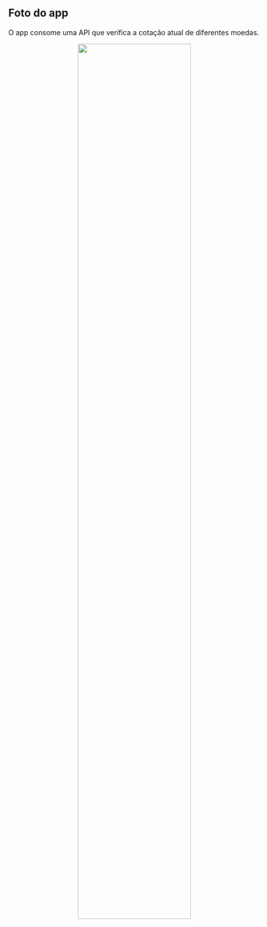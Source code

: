 ## Foto do app
O app consome uma API que verifica a cotação atual de diferentes moedas.

<div align="center">
  <img src="https://user-images.githubusercontent.com/49173189/137383860-bf22eaef-2215-42c3-9277-d00386fa072a.png" width="67%" /> 
</div>

